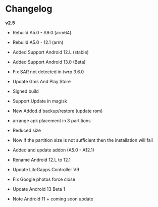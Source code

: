 # Changelog
 
**v2.5**
- Rebuild A5.0 - A9.0 (arm64)
- Rebuild A5.0 - 12.1 (arm)
- Added Support Android 12.L (stable)
- Added Support Android 13.0 (Beta)
- Fix SAR not detected in twrp 3.6.0
- Update Gms And Play Store
- Signed build
- Support Update in magisk
- New Addod.d backup/restore (update rom)
- arrange apk placement in 3 partitions
- Reduced size
- Now if the partition size is not sufficient then the installation will fail
- Added and update addon (A5.0 - A12.1)
- Rename Android 12.L to 12.1
- Update LiteGapps Controller V9
- Fix Google photos force close
- Update Android 13 Beta 1

- Note Android 11 + coming soon update

